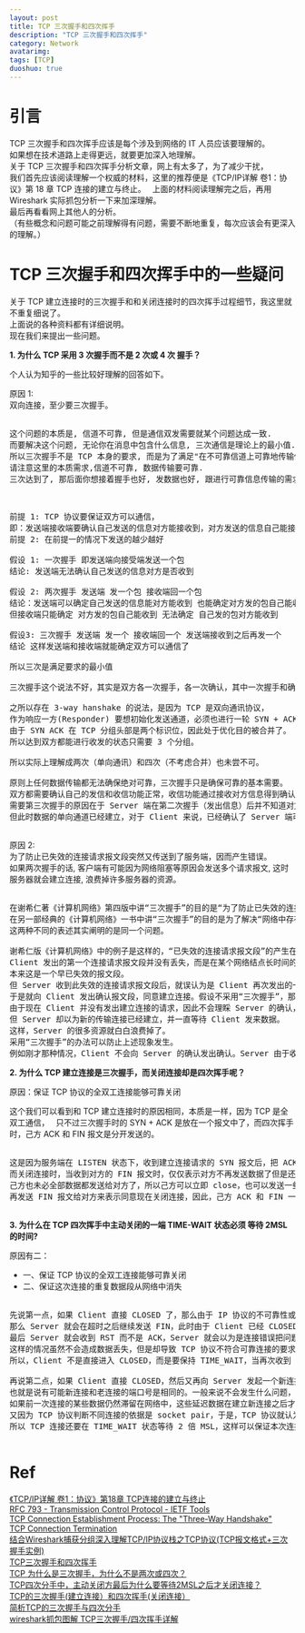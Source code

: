 ```yaml
---
layout: post
title: TCP 三次握手和四次挥手
description: "TCP 三次握手和四次挥手"
category: Network
avatarimg:
tags: [TCP]
duoshuo: true
---
```


# 引言

TCP 三次握手和四次挥手应该是每个涉及到网络的 IT 人员应该要理解的。  
如果想在技术道路上走得更远，就要更加深入地理解。  
关于 TCP 三次握手和四次挥手分析文章，网上有太多了，为了减少干扰，  
我们首先应该阅读理解一个权威的材料，这里的推荐便是《TCP/IP详解 卷1：协议》第 18 章 TCP 连接的建立与终止。  
上面的材料阅读理解完之后，再用 Wireshark 实际抓包分析一下来加深理解。  
最后再看看网上其他人的分析。  
（有些概念和问题可能之前理解得有问题，需要不断地重复，每次应该会有更深入的理解。）

# TCP 三次握手和四次挥手中的一些疑问

关于 TCP 建立连接时的三次握手和和关闭连接时的四次挥手过程细节，我这里就不重复细说了。  
上面说的各种资料都有详细说明。  
现在我们来提出一些问题。  

**1. 为什么 TCP 采用 3 次握手而不是 2 次或 4 次 握手？**

个人认为知乎的一些比较好理解的回答如下。

原因 1:   
双向连接，至少要三次握手。  

<pre>

这个问题的本质是, 信道不可靠, 但是通信双发需要就某个问题达成一致. 
而要解决这个问题, 无论你在消息中包含什么信息, 三次通信是理论上的最小值. 
所以三次握手不是 TCP 本身的要求, 而是为了满足"在不可靠信道上可靠地传输信息"这一需求所导致的. 
请注意这里的本质需求,信道不可靠, 数据传输要可靠. 
三次达到了, 那后面你想接着握手也好, 发数据也好, 跟进行可靠信息传输的需求就没关系了. 

</pre>


<pre>

前提 1: TCP 协议要保证双方可以通信，
即：发送端接收端要确认自己发送的信息对方能接收到，对方发送的信息自己能接收到
前提 2: 在前提一的情况下发送的越少越好

假设 1: 一次握手 即发送端向接受端发送一个包
结论: 发送端无法确认自己发送的信息对方是否收到

假设 2: 两次握手 发送端 发一个包 接收端回一个包
结论：发送端可以确定自己发送的信息能对方能收到 也能确定对方发的包自己能收到 
但接收端只能确定 对方发的包自己能收到 无法确定 自己发的包对方能收到

假设3: 三次握手 发送端 发一个 接收端回一个 发送端接收到之后再发一个
结论 这样发送端和接收端就能确定双方可以通信了

所以三次是满足要求的最小值

三次握手这个说法不好，其实是双方各一次握手，各一次确认，其中一次握手和确认合并在一起

之所以存在 3-way hanshake 的说法，是因为 TCP 是双向通讯协议，
作为响应一方(Responder) 要想初始化发送通道，必须也进行一轮 SYN + ACK。
由于 SYN ACK 在 TCP 分组头部是两个标识位，因此处于优化目的被合并了。
所以达到双方都能进行收发的状态只需要 3 个分组。

所以实际上理解成两次（单向通讯）和四次（不考虑合并）也未尝不可。

原则上任何数据传输都无法确保绝对可靠，三次握手只是确保可靠的基本需要。
双方都需要确认自己的发信和收信功能正常，收信功能通过接收对方信息得到确认，发信功能需要发出信息—>对方回复信息得到确认。
需要第三次握手的原因在于 Server 端在第二次握手（发出信息）后并不知道对方是否能够接收、己方的发送功能是否正常。
但此时数据的单向通道已经建立，对于 Client 来说，已经确认了 Server 端可以接收信号，因此可以单向给 Server 发送数据了。

</pre>

原因 2:   
为了防止已失效的连接请求报文段突然又传送到了服务端，因而产生错误。  
如果两次握手的话, 客户端有可能因为网络阻塞等原因会发送多个请求报文, 这时服务器就会建立连接, 浪费掉许多服务器的资源。

<pre>

在谢希仁著《计算机网络》第四版中讲“三次握手”的目的是“为了防止已失效的连接请求报文段突然又传送到了服务端，因而产生错误”。
在另一部经典的《计算机网络》一书中讲“三次握手”的目的是为了解决“网络中存在延迟的重复分组”的问题。
这两种不同的表述其实阐明的是同一个问题。

谢希仁版《计算机网络》中的例子是这样的，“已失效的连接请求报文段”的产生在这样一种情况下：
Client 发出的第一个连接请求报文段并没有丢失，而是在某个网络结点长时间的滞留了，以致延误到连接释放以后的某个时间才到达 Server。
本来这是一个早已失效的报文段。
但 Server 收到此失效的连接请求报文段后，就误认为是 Client 再次发出的一个新的连接请求。
于是就向 Client 发出确认报文段，同意建立连接。假设不采用“三次握手”，那么只要 Server 发出确认，新的连接就建立了。
由于现在 Client 并没有发出建立连接的请求，因此不会理睬 Server 的确认，也不会向 Server 发送数据。
但 Server 却以为新的传输连接已经建立，并一直等待 Client 发来数据。
这样，Server 的很多资源就白白浪费掉了。
采用“三次握手”的办法可以防止上述现象发生。
例如刚才那种情况，Client 不会向 Server 的确认发出确认。Server 由于收不到确认，就知道 Client 并没有要求建立连接。
</pre>



**2. 为什么 TCP 建立连接是三次握手，而关闭连接却是四次挥手呢？**

原因：保证 TCP 协议的全双工连接能够可靠关闭  
 
这个我们可以看到和 TCP 建立连接时的原因相同，本质是一样，因为 TCP 是全双工通信，  
只不过三次握手时的 SYN + ACK 是放在一个报文中了，而四次挥手时，己方 ACK 和 FIN 报文是分开发送的。  

<pre>

这是因为服务端在 LISTEN 状态下，收到建立连接请求的 SYN 报文后，把 ACK 和 SYN 放在一个报文里发送给客户端。
而关闭连接时，当收到对方的 FIN 报文时，仅仅表示对方不再发送数据了但是还能接收数据，
己方也未必全部数据都发送给对方了，所以己方可以立即 close，也可以发送一些数据给对方后，
再发送 FIN 报文给对方来表示同意现在关闭连接，因此，己方 ACK 和 FIN 一般都会分开发送。

</pre>


**3. 为什么在 TCP 四次挥手中主动关闭的一端 TIME-WAIT 状态必须 等待 2MSL 的时间?**

原因有二：

* 一、保证 TCP 协议的全双工连接能够可靠关闭  
* 二、保证这次连接的重复数据段从网络中消失  

<pre>

先说第一点，如果 Client 直接 CLOSED 了，那么由于 IP 协议的不可靠性或者是其它网络原因，导致 Server 没有收到 Client 最后回复的 ACK。
那么 Server 就会在超时之后继续发送 FIN，此时由于 Client 已经 CLOSED 了，就找不到与重发的 FIN 对应的连接，
最后 Server 就会收到 RST 而不是 ACK，Server 就会以为是连接错误把问题报告给高层。
这样的情况虽然不会造成数据丢失，但是却导致 TCP 协议不符合可靠连接的要求。
所以，Client 不是直接进入 CLOSED，而是要保持 TIME_WAIT，当再次收到 FIN 的时候，能够保证对方收到 ACK，最后正确的关闭连接。

再说第二点，如果 Client 直接 CLOSED，然后又再向 Server 发起一个新连接，我们不能保证这个新连接与刚关闭的连接的端口号是不同的。
也就是说有可能新连接和老连接的端口号是相同的。一般来说不会发生什么问题，但是还是有特殊情况出现：假设新连接和已经关闭的老连接端口号是一样的，
如果前一次连接的某些数据仍然滞留在网络中，这些延迟数据在建立新连接之后才到达 Server，由于新连接和老连接的端口号是一样的，
又因为 TCP 协议判断不同连接的依据是 socket pair，于是，TCP 协议就认为那个延迟的数据是属于新连接的，这样就和真正的新连接的数据包发生混淆了。
所以 TCP 连接还要在 TIME_WAIT 状态等待 2 倍 MSL，这样可以保证本次连接的所有数据都从网络中消失。

</pre>



# Ref
[《TCP/IP详解 卷1：协议》第18章 TCP连接的建立与终止](https://book.douban.com/subject/1088054/)  
[RFC 793 - Transmission Control Protocol - IETF Tools](https://tools.ietf.org/html/rfc793)  
[TCP Connection Establishment Process: The "Three-Way Handshake" ](http://www.tcpipguide.com/free/t_TCPConnectionEstablishmentProcessTheThreeWayHandsh-3.htm)  
[TCP Connection Termination ](http://www.tcpipguide.com/free/t_TCPConnectionTermination-2.htm)  
[结合Wireshark捕获分组深入理解TCP/IP协议栈之TCP协议(TCP报文格式+三次握手实例) ](http://blog.chinaunix.net/uid-9112803-id-3212041.html)  
[TCP三次握手和四次挥手](http://hackerxu.com/2014/11/16/TCP.html)  
[TCP 为什么是三次握手，为什么不是两次或四次？](https://www.zhihu.com/question/24853633)  
[TCP四次分手中，主动关闭方最后为什么要等待2MSL之后才关闭连接？](https://www.zhihu.com/question/36930631)  
[TCP的三次握手(建立连接）和四次挥手(关闭连接）](http://www.cnblogs.com/Jessy/p/3535612.html)  
[简析TCP的三次握手与四次分手](http://www.jellythink.com/archives/705)  
[wireshark抓包图解 TCP三次握手/四次挥手详解](http://www.seanyxie.com/wireshark%E6%8A%93%E5%8C%85%E5%9B%BE%E8%A7%A3-tcp%E4%B8%89%E6%AC%A1%E6%8F%A1%E6%89%8B%E5%9B%9B%E6%AC%A1%E6%8C%A5%E6%89%8B%E8%AF%A6%E8%A7%A3/)  



